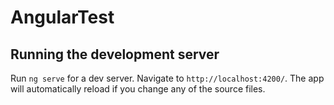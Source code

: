 # AngularTest

## Running the development server

Run `ng serve` for a dev server. Navigate to `http://localhost:4200/`. The app will automatically reload if you change any of the source files.

